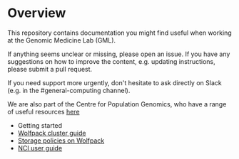 # Overview

This repository contains documentation you might find useful when working at the Genomic Medicine Lab (GML). 

If anything seems unclear or missing, please open an issue. If you have any suggestions on how to improve the content, e.g. updating instructions, please submit a pull request.

If you need support more urgently, don't hesitate to ask directly on Slack (e.g. in the #general-computing channel).

We are also part of the Centre for Population Genomics, who have a range of useful resources [here](https://github.com/populationgenomics)

* Getting started
* [Wolfpack cluster guide](https://github.com/siggslab/team-docs/blob/main/Wolfpack_cluster_guide.md)
* [Storage policies on Wolfpack](https://github.com/siggslab/team-docs/blob/main/storage_policy_wolfpack.md)
* [NCI user guide](https://github.com/siggslab/team-docs/blob/main/NCI_user_guide.md)
